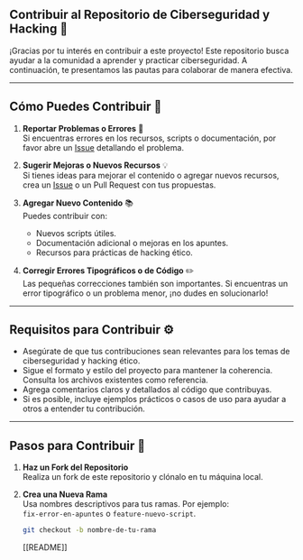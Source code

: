 
## Contribuir al Repositorio de Ciberseguridad y Hacking 🔐

¡Gracias por tu interés en contribuir a este proyecto! Este repositorio busca ayudar a la comunidad a aprender y practicar ciberseguridad. A continuación, te presentamos las pautas para colaborar de manera efectiva.

---

## Cómo Puedes Contribuir 🚀

1. **Reportar Problemas o Errores** 🐛  
   Si encuentras errores en los recursos, scripts o documentación, por favor abre un [Issue](https://github.com/LordOtoha/Ciberseguridad-y-Hacking/issues) detallando el problema.

2. **Sugerir Mejoras o Nuevos Recursos** 💡  
   Si tienes ideas para mejorar el contenido o agregar nuevos recursos, crea un [Issue](https://github.com/LordOtoha/Ciberseguridad-y-Hacking/issues) o un Pull Request con tus propuestas.

3. **Agregar Nuevo Contenido** 📚  
   Puedes contribuir con:
   - Nuevos scripts útiles.
   - Documentación adicional o mejoras en los apuntes.
   - Recursos para prácticas de hacking ético.

4. **Corregir Errores Tipográficos o de Código** ✏️  
   Las pequeñas correcciones también son importantes. Si encuentras un error tipográfico o un problema menor, ¡no dudes en solucionarlo!

---

## Requisitos para Contribuir ⚙️

- Asegúrate de que tus contribuciones sean relevantes para los temas de ciberseguridad y hacking ético.
- Sigue el formato y estilo del proyecto para mantener la coherencia. Consulta los archivos existentes como referencia.
- Agrega comentarios claros y detallados al código que contribuyas.
- Si es posible, incluye ejemplos prácticos o casos de uso para ayudar a otros a entender tu contribución.

---

## Pasos para Contribuir 👣

1. **Haz un Fork del Repositorio**  
   Realiza un fork de este repositorio y clónalo en tu máquina local.

2. **Crea una Nueva Rama**  
   Usa nombres descriptivos para tus ramas. Por ejemplo:  
   `fix-error-en-apuntes` o `feature-nuevo-script`.

   ```bash
   git checkout -b nombre-de-tu-rama
   ```
   [[README]]